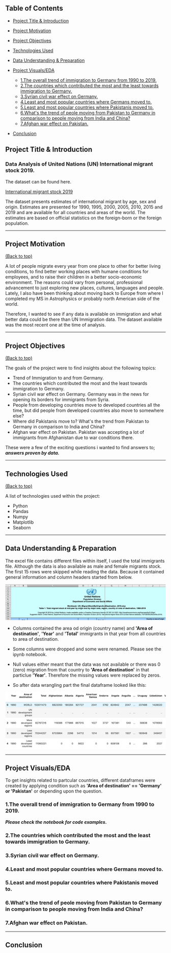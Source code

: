 ## Table of Contents
* [Project Title & Introduction](#project-title--introduction)
* [Project Motivation](#project-motivation) 
* [Project Objectives](#project-objectives)
* [Technologies Used](#technologies-used)                                       
* [Data Understanding & Preparation](#data-understanding--preparation)      
* [Project Visuals/EDA]()                            
                                                                                 
    * [1.The overall trend of immigration to Germany from 1990 to 2019.](#1the-overall-trend-of-immigration-to-germany-from-1990-to-2019)      
    * [2.The countries which contributed the most and the least towards immigration to Germany.](#2the-countries-which-contributed-the-most-and-the-least-towards-immigration-to-germany)      
    * [3.Syrian civil war effect on Germany.](#3syrian-civil-war-effect-on-germany)        
    * [4.Least and most popular countries where Germans moved to.](#4least-and-most-popular-countries-where-germans-moved-to)     
    * [5.Least and most popular countries where Pakistanis moved to.](#5least-and-most-popular-countries-where-pakistanis-moved-to)  
    * [6.What's the trend of peole moving from Pakistan to Germany in comparison to people moving from India and China?](#6whats-the-trend-of-peole-moving-from-pakistan-to-germany-in-comparison-to-people-moving-from-india-and-china)
    * [7.Afghan war effect on Pakistan.](#7afghan-war-effect-on-pakistan)
* [Conclusion](#conclusion)  

## Project Title & Introduction               

### Data Analysis of United Nations (UN) International migrant stock 2019. 

The dataset can be found here.<nav><a href="https://www.un.org/en/development/desa/population/migration/data/estimates2/estimates19.asp"> International migrant stock 2019 </a>   

The dataset presents estimates of international migrant by age, sex and origin. Estimates are presented for 1990, 1995, 2000, 2005, 2010, 2015 and 2019 and are available for all countries and areas of the world. The estimates are based on official statistics on the foreign-born or the foreign population.
***
## Project Motivation                                
[(Back to top)](#table-of-contents)   
  
A lot of people migrate every year from one place to other for better living conditions, to find better working places with humane conditions for employees, and to raise their children in a better socio-economic environment. The reasons could vary from personal, professional advancement to just exploring new places, cultures, languages and people. Lately, I also have been thinking about moving back to Europe from where I completed my MS in Astrophysics or probably north American side of the world.     
  
Therefore, I wanted to see if any data is available on immigration and what better data could be there than UN Immigration data. The dataset available was the most recent one at the time of analysis. 
***
## Project Objectives                                
[(Back to top)](#table-of-contents)           
 
The goals of the project were to find insights about the following topics:        
  * Trend of Immigration to and from Germany. 
  * The countries which contributed the most and the least towards immigration to Germany. 
  * Syrian civil war effect on Germany. Germany was in the news for opening its borders for immigrants from Syria.
  * People from developing countries move to developed countries all the time, but did people from developed countries also move to somewhere else? 
  * Where did Pakistanis move to? What's the trend from Pakistan to Germany in comparison to India and China? 
  * Afghan war effect on Pakistan. Pakistan was accepting a lot of immigrants from Afghanistan due to war conditions there. 

These were a few of the exciting questions i wanted to find answers to; ***answers proven by data.*** 
***  
## Technologies Used                                     
[(Back to top)](#table-of-contents)                                   

A list of technologies used within the project:
* Python
* Pandas
* Numpy
* Matplotlib
* Seaborn
***
## Data Understanding & Preparation     

The excel file contains different files within itself, I used the total immigrants file. Although the data is also available as male and female migrants stock. The first 15 rows were skipped while reading the data. Because it contained general information and column headers started from below.    
  
![alt text](https://github.com/WaheedAhmad-DS/United-Nations-Recent-Immigration-Data-Analysis/blob/main/Images/15%20rows%20skipped.png)     

  * Columns contained the area od origin (country name) and **'Area of destination'**, **'Year'** and **'Total'** immigrants in that year from all countries to area of destination.
  
  * Some columns were dropped and some were renamed. Please see the ipynb notebook.
  
  * Null values either meant that the data was not available or there was 0 (zero) migration from that country to **'Area of destination'** in that particlue **'Year'**. Therefore the missing values were replaced by zeros.      
  
  * So after data wrangling part the final dataframe looked like this:     
  
![alt text](https://github.com/WaheedAhmad-DS/United-Nations-Recent-Immigration-Data-Analysis/blob/main/Images/Final%20df.png)     
*** 
## Project Visuals/EDA            

To get insights related to partcular countries, different dataframes were created by applying condition such as **'Area of destination' == 'Germany' or 'Pakistan'** or depending upon the question.         
  
  ### 1.The overall trend of immigration to Germany from 1990 to 2019.    
  
  ***Please check the notebook for code examples.***     
  
  
  
  ### 2.The countries which contributed the most and the least towards immigration to Germany.         
  
  ### 3.Syrian civil war effect on Germany.          
  
  ### 4.Least and most popular countries where Germans moved to.           
  
  ### 5.Least and most popular countries where Pakistanis moved to.              
  
  ### 6.What's the trend of peole moving from Pakistan to Germany in comparison to people moving from India and China?          
  
  ### 7.Afghan war effect on Pakistan.           

***
## Conclusion   
